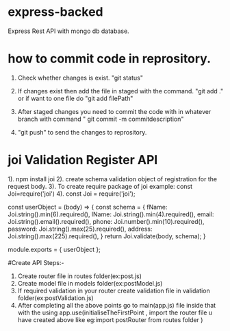 # express-backed
Express Rest API with mongo db database.

# how to commit code in reprository.

1) Check whether changes is exist. "git status"
2) If changes exist then add the file in staged with the command. "git add ." or if want to one file do "git add filePath"
3) After staged changes you need to commit the code with in whatever branch with command " git commit -m commitdescription"

4) "git push" to send the changes to reprository.

# joi Validation Register API
1). npm install joi 
2). create schema validation object of registration  for  the request body.
3). To create require package of joi
   example: const Joi=require('joi')
4). const Joi = require('joi');

const userObject = (body) => {
    const schema = {
        fName: Joi.string().min(6).required(),
        lName: Joi.string().min(4).required(),
        email: Joi.string().email().required(),
        phone: Joi.number().min(10).required(),
        password: Joi.string().max(25).required(),
        address: Joi.string().max(225).required(),
    }
    return Joi.validate(body, schema);
}

module.exports = { userObject };


#Create API Steps:-

1. Create router file in routes folder(ex:post.js)
2. Create model file in models folder(ex:postModel.js)
3. If required validation in your router create validation file in validation folder(ex:postValidation.js)
4. After completing all the above points go to main(app.js)  file inside that with the using 
app.use(initialiseTheFirstPoint  , import the router file u have created above like eg:import postRouter from routes folder )



